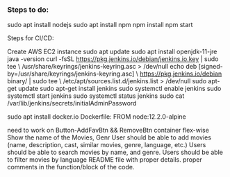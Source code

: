 ### Steps to do:

sudo apt install nodejs
sudo apt install npm
npm install
npm start 


Steps for CI/CD:
  
  Create AWS EC2 instance
  sudo apt update
  sudo apt install openjdk-11-jre
  java -version
  curl -fsSL https://pkg.jenkins.io/debian/jenkins.io.key | sudo tee \   /usr/share/keyrings/jenkins-keyring.asc > /dev/null 
  echo deb [signed-by=/usr/share/keyrings/jenkins-keyring.asc] \   https://pkg.jenkins.io/debian binary/ | sudo tee \   /etc/apt/sources.list.d/jenkins.list > /dev/null
  sudo apt-get update 
  sudo apt-get install jenkins
  sudo systemctl enable jenkins
  sudo systemctl start jenkins
  sudo systemctl status jenkins
  sudo cat /var/lib/jenkins/secrets/initialAdminPassword
  
  sudo apt install docker.io
Dockerfile:
  FROM node:12.2.0-alpine


need to work on Button-AddFavBtn && RemoveBtn
container flex-wise
Show the name of the Movies, Genr
User should be able to add movies (name, description, cast, similar movies, genre, language, etc.)
Users should be able to search movies by name, and genre.
Users should be able to filter movies by language
README file with proper details.
proper comments in the function/block of the code.